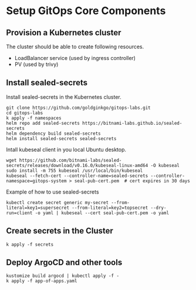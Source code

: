 # Setup GitOps Core Components

## Provision a Kubernetes cluster

The cluster should be able to create following resources.

- LoadBalancer service (used by ingress controller)
- PV (used by trivy)

## Install sealed-secrets

Install sealed-secrets in the Kubernetes cluster.

```
git clone https://github.com/goldginkgo/gitops-labs.git
cd gitops-labs
k apply -f namespaces
helm repo add sealed-secrets https://bitnami-labs.github.io/sealed-secrets
helm dependency build sealed-secrets
helm install sealed-secrets sealed-secrets
```

Intall kubeseal client in you local Ubuntu desktop.

```
wget https://github.com/bitnami-labs/sealed-secrets/releases/download/v0.16.0/kubeseal-linux-amd64 -O kubeseal
sudo install -m 755 kubeseal /usr/local/bin/kubeseal
kubeseal --fetch-cert --controller-name=sealed-secrets --controller-namespace=gitops-system > seal-pub-cert.pem  # cert expires in 30 days
```

Example of how to use sealed-secrets

```
kubectl create secret generic my-secret --from-literal=key1=supersecret --from-literal=key2=topsecret --dry-run=client -o yaml | kubeseal --cert seal-pub-cert.pem -o yaml
```

## Create secrets in the Cluster

```
k apply -f secrets
```

## Deploy ArgoCD and other tools

```
kustomize build argocd | kubectl apply -f -
k apply -f app-of-apps.yaml
```
